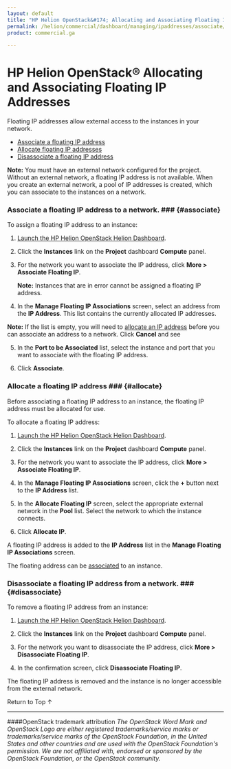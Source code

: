 ```yaml
---
layout: default
title: "HP Helion OpenStack&#174; Allocating and Associating Floating IP Addresses"
permalink: /helion/commercial/dashboard/managing/ipaddresses/associate/
product: commercial.ga

---
```

<!--UNDER REVISION-->

<script>

function PageRefresh {
onLoad="window.refresh"
}

PageRefresh();

</script>

<!--
<p style="font-size: small;"> <a href="/helion/commercial/ga1/install/">&#9664; PREV</a> | <a href="/helion/commercial/ga1/install-overview/">&#9650; UP</a> | <a href="/helion/commercial/ga1/">NEXT &#9654;</a> </p>
-->

# HP Helion OpenStack&#174; Allocating and Associating Floating IP Addresses

Floating IP addresses allow external access to the instances in your network. </p>

* [Associate a floating IP address](#associate)
* [Allocate floating IP addresses](#allocate)
* [Disassociate a floating IP address](#disassociate)

**Note:** You must have an external network configured for the project. Without an external network, a floating IP address is not available. When you create an external network, a pool of IP addresses is created, which you can associate to the instances on a network.</p>

### Associate a floating IP address to a network. ### {#associate}

To assign a floating IP address to an instance:</p>

1. [Launch the HP Helion OpenStack Helion Dashboard](/helion/openstack/dashboard/login/).

2. Click the <strong>Instances</strong> link on the <strong>Project</strong> dashboard <strong>Compute</strong> panel.</p>

3. For the network you want to associate the IP address, click <strong>More &gt; Associate Floating IP</strong>.</p>

	**Note:** Instances that are in error cannot be assigned a floating IP address. </p>

4. In the <strong>Manage Floating IP Associations</strong> screen, select an address from the <strong>IP Address</strong>. This list contains the currently allocated IP addresses. </p>

**Note:** If the list is empty, you will need to [allocate an IP address](#allocate) before you can associate an address to a network. Click <strong>Cancel</strong> and see </p>

5. In the <strong>Port to be Associated</strong> list, select the instance and port that you want to associate with the floating IP address.</p>

6. Click <strong>Associate</strong>.</p>

### Allocate a floating IP address ### {#allocate}

Before associating a floating IP address to an instance, the floating IP address must be allocated for use.</p>

To allocate a floating IP address:</p>

1. [Launch the HP Helion OpenStack Helion Dashboard](/helion/openstack/dashboard/login/).

2. Click the <strong>Instances</strong> link on the <strong>Project</strong> dashboard <strong>Compute</strong> panel.</p>

3. For the network you want to associate the IP address, click <strong>More &gt; Associate Floating IP</strong>.</p>

4. In the <strong>Manage Floating IP Associations</strong> screen, click the <strong>+</strong> button next to the <strong>IP Address</strong> list.</p>

5. In the <strong>Allocate Floating IP</strong> screen, select the appropriate external network in the <strong>Pool</strong> list. Select the network to which the instance connects.</p>

6. Click <strong>Allocate IP</strong>.</p>

A floating IP address is added to the <strong>IP Address</strong> list in the <strong>Manage Floating IP Associations</strong> screen.</p>

The floating address can be [associated](#associate) to an instance</a>.</p>

### Disassociate a floating IP address from a network. ### {#disassociate}

To remove a floating IP address from an instance:</p>

1. [Launch the HP Helion OpenStack Helion Dashboard](/helion/openstack/dashboard/login/).

2. Click the <strong>Instances</strong> link on the <strong>Project</strong> dashboard <strong>Compute</strong> panel.</p>

3. For the network you want to disassociate the IP address, click <strong>More &gt; Disassociate Floating IP</strong>.</p>

4. In the confirmation screen, click <strong>Disassociate Floating IP</strong>.</p>

The floating IP address is removed and the instance is no longer accessible from the external network.</p>

<a href="#top" style="padding:14px 0px 14px 0px; text-decoration: none;"> Return to Top &#8593; </a></p>


----
####OpenStack trademark attribution
*The OpenStack Word Mark and OpenStack Logo are either registered trademarks/service marks or trademarks/service marks of the OpenStack Foundation, in the United States and other countries and are used with the OpenStack Foundation's permission. We are not affiliated with, endorsed or sponsored by the OpenStack Foundation, or the OpenStack community.*